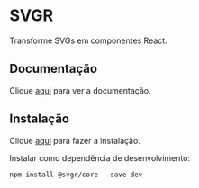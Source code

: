 # SVGR

Transforme SVGs em componentes React.

## Documentação

Clique [aqui](https://github.com/gregberge/svgr) para ver a documentação.

## Instalação

Clique [aqui](https://www.npmjs.com/package/@svgr/core) para fazer a instalação.

Instalar como dependência de desenvolvimento:

```
npm install @svgr/core --save-dev
```
